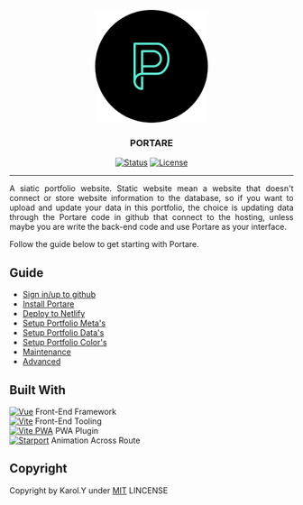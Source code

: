 <p align="center">
  <a href="" rel="noopener">
 <img width=200px height=200px src="https://raw.githubusercontent.com/Nemure231/portare/main/src/assets/base/logo_rounded.png" alt="Portare"></a>
</p>

<h3 align="center">PORTARE</h3>

<div align="center">

[![Status](https://img.shields.io/badge/status-active-success.svg)]()
[![License](https://img.shields.io/badge/license-MIT-blue.svg)](/LICENSE)
</div>

---

<p align="justify">
    A siatic portfolio website. Static website mean a website that doesn't connect or store website information to the database, so if you want to upload and update your data in this portfolio, the choice is updating data through the Portare code in github that connect to the hosting, unless maybe you are write the back-end code and use Portare as your interface.
</p>

<p align="justify">
  Follow the guide below to get starting with Portare.
</p>

## Guide
- [Sign in/up to github](../main/docs/GITHUB.md)
- [Install Portare](../main/docs/PORTARE_IMPORT.md)
- [Deploy to Netlify](../main/docs/DEPLOY.md)
- [Setup Portfolio Meta's](../main/docs/SETUP_META.md)
- [Setup Portfolio Data's](../main/docs/SETUP_DATA.md)
- [Setup Portfolio Color's](../main/docs/SETUP_COLOR.md)
- [Maintenance](../main/docs/MAINTENANCE.md)
- [Advanced](../main/docs/ADVANCED.md)


## Built With

<a href="https://vuejs.org/"><img width=40px height=40px src="https://vuejs.org/images/logo.png" alt="Vue"></a> Front-End Framework
<br>
<a href="https://vitejs.dev/"><img width=40px height=40px src="https://vitejs.dev/logo.svg" alt="Vite"></a> Front-End Tooling
<br>
<a href="https://vite-plugin-pwa.netlify.app"><img width=50px height=50px src="https://vite-plugin-pwa.netlify.app/banner_light.svg" alt="Vite PWA"></a> PWA Plugin
<br>
<a href="https://vue-starport.netlify.app/"><img width=50px height=50px src="https://github.com/antfu/vue-starport/blob/main/graphs/logo.png" alt="Starport"></a> Animation Across Route


## Copyright

Copyright by Karol.Y under <a href="https://github.com/Nemure231/portare/blob/main/LINCENSE">MIT</a> LINCENSE
